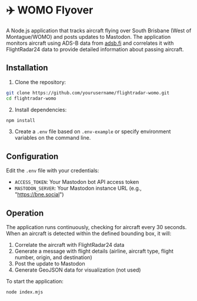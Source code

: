 # ✈️ WOMO Flyover

A Node.js application that tracks aircraft flying over South Brisbane (West of Montague/WOMO) and posts updates to Mastodon. The application monitors aircraft using ADS-B data from [adsb.fi](https://opendata.adsb.fi) and correlates it with FlightRadar24 data to provide detailed information about passing aircraft.

## Installation

1. Clone the repository:
```bash
git clone https://github.com/yourusername/flightradar-womo.git
cd flightradar-womo
```

2. Install dependencies:
```bash
npm install
```

3. Create a `.env` file based on `.env-example` or specify environment variables on the command line.

## Configuration

Edit the `.env` file with your credentials:

- `ACCESS_TOKEN`: Your Mastodon bot API access token
- `MASTODON_SERVER`: Your Mastodon instance URL (e.g., "https://bne.social")

## Operation

The application runs continuously, checking for aircraft every 30 seconds. When an aircraft is detected within the defined bounding box, it will:

1. Correlate the aircraft with FlightRadar24 data
2. Generate a message with flight details (airline, aircraft type, flight number, origin, and destination)
3. Post the update to Mastodon
4. Generate GeoJSON data for visualization (not used)

To start the application:
```bash
node index.mjs
```
